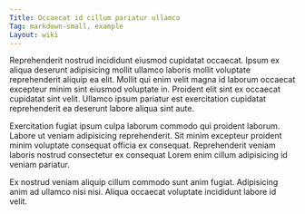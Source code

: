 ```yaml
---
Title: Occaecat id cillum pariatur ullamco
Tag: markdown-small, example
Layout: wiki
---
```

Reprehenderit nostrud incididunt eiusmod cupidatat occaecat. Ipsum ex aliqua deserunt adipisicing mollit ullamco laboris mollit voluptate reprehenderit aliquip ea elit. Mollit qui enim velit magna id laborum occaecat excepteur minim sint eiusmod voluptate in. Proident elit sint ex occaecat cupidatat sint velit. Ullamco ipsum pariatur est exercitation cupidatat reprehenderit ea deserunt labore aliqua sint aute.

Exercitation fugiat ipsum culpa laborum commodo qui proident laborum. Labore ut veniam adipisicing reprehenderit. Sit minim excepteur proident minim voluptate consequat officia ex consequat. Reprehenderit veniam laboris nostrud consectetur ex consequat Lorem enim cillum adipisicing id veniam pariatur.

Ex nostrud veniam aliquip cillum commodo sunt anim fugiat. Adipisicing anim ad ullamco nisi nisi. Aliqua occaecat voluptate incididunt labore id velit.
